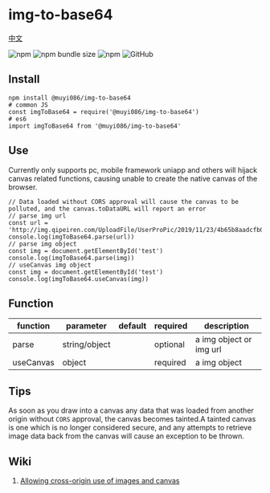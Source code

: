 # img-to-base64

[中文](https://github.com/MuYi086/npm_package/blob/master/img-to-base64/README-CN.md '中文')

![npm](https://img.shields.io/npm/v/@muyi086/img-to-base64) ![npm bundle size](https://img.shields.io/bundlephobia/min/@muyi086/img-to-base64) ![npm](https://img.shields.io/npm/dt/@muyi086/img-to-base64) ![GitHub](https://img.shields.io/github/license/MuYi086/npm_package)

## Install
```SHELL
npm install @muyi086/img-to-base64
# common JS
const imgToBase64 = require('@muyi086/img-to-base64')
# es6
import imgToBase64 from '@muyi086/img-to-base64'
```

## Use
Currently only supports pc, mobile framework uniapp and others will hijack canvas related functions, causing unable to create the native canvas of the browser.

```JS
// Data loaded without CORS approval will cause the canvas to be polluted, and the canvas.toDataURL will report an error
// parse img url
const url = 'http://img.qipeiren.com/UploadFile/UserProPic/2019/11/23/4b65b8aadcfb0ac65a91.jpg'
console.log(imgToBase64.parse(url))
// parse img object
const img = document.getElementById('test')
console.log(imgToBase64.parse(img))
// useCanvas img object
const img = document.getElementById('test')
console.log(imgToBase64.useCanvas(img))
```

## Function

function|parameter|default|required|description|
--|--|--|--|--|
parse|string/object||optional|a img object or img url|
useCanvas|object||required|a img object|


## Tips
As soon as you draw into a canvas any data that was loaded from another origin without `CORS` approval, the canvas becomes tainted.A tainted canvas is one which is no longer considered secure, and any attempts to retrieve image data back from the canvas will cause an exception to be thrown.

## Wiki
1. [Allowing cross-origin use of images and canvas](https://developer.mozilla.org/en-US/docs/Web/HTML/CORS_enabled_image 'Allowing cross-origin use of images and canvas')